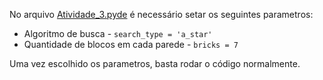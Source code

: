 No arquivo [Atividade_3.pyde](https://github.com/arthuraaL/IF684EC-Sistemas-Inteligentes/blob/main/Atividade_03/Atividade_3/Atividade_3.pyde) é necessário setar os seguintes parametros:

* Algoritmo de busca - ``` search_type = 'a_star' ```
* Quantidade de blocos em cada parede - ``` bricks = 7 ```

Uma vez escolhido os parametros, basta rodar o código normalmente.
